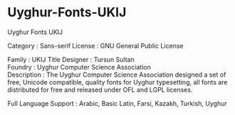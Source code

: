 # Uyghur-Fonts-UKIJ
Uyghur Fonts UKIJ




Category : Sans-serif
License : GNU General Public License

Family : UKIJ Title
Designer : Tursun Sultan  
Foundry : Uyghur Computer Science Association  
Description :
The Uyghur Computer Science Association designed a set of free, Unicode compatible, quality fonts for Uyghur typesetting, all fonts are distributed for free and released under OFL and LGPL licenses.


Full Language Support :
Arabic, Basic Latin, Farsi, Kazakh, Turkish, Uyghur 
